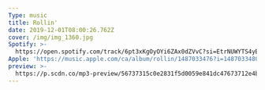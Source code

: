 ```yaml
---
Type: music
title: Rollin'
date: 2019-12-01T08:00:26.762Z
cover: /img/img_1360.jpg
Spotify: >-
  https://open.spotify.com/track/6pt3xKgOyOYi6ZAx0dZVvC?si=EtrNUWYTS4yBnkyv6AqXnA
Apple: 'https://music.apple.com/ca/album/rollin/1487033476?i=1487033480'
preview: >-
  https://p.scdn.co/mp3-preview/56737315c0e2831f5d0059e841dc47673712e4bf?cid=36a6d368e4c347afa4e7d00da3c5527a
---
```


